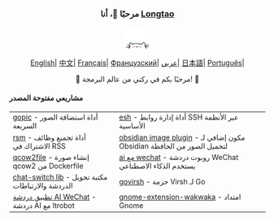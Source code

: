 <div align="center">
    <h3>مرحبًا 👋، أنا <a href="https://longtao.fun">Longtao</a></h3>
 <p align="center">
        <a href="https://longtao.fun">
            <img src="cat.webp" width="50"/>
        </a>
    </p>
    <p align="center">
        <a href="https://github.com/eust-w/eust-w/blob/main/README.md"><span>English</span></a>|
        <a href="https://github.com/eust-w/eust-w/blob/main/README_CN.md"><span>中文</span></a>|
        <a href="https://github.com/eust-w/eust-w/blob/main/README_FR.md"><span>Français</span></a>|
        <a href="https://github.com/eust-w/eust-w/blob/main/README_RU.md"><span>Французский</span></a>|
        <a href="https://github.com/eust-w/eust-w/blob/main/README_AR.md"><span>عربي</span></a>|
        <a href="https://github.com/eust-w/eust-w/blob/main/README_JP.md"><span>日本語</span></a>|
        <a href="https://github.com/eust-w/eust-w/blob/main/README_PTBR.md"><span>Português</span></a>|
    </p>
    <p>🌟 مرحبًا بكم في ركني من عالم البرمجة! 🌟</p>
    <h4 align="left">مشاريعي مفتوحة المصدر</h4>
    <table align="center">
        <tr>
            <td><a href="https://github.com/eust-w/gopic">gopic</a> - أداة استضافة الصور السريعة</td>
            <td><a href="https://github.com/eust-w/esh">esh</a> - أداة إدارة روابط SSH عبر الأنظمة الأساسية</td>
        </tr>
        <tr>
            <td><a href="https://github.com/eust-w/rsm">rsm</a> - أداة تجميع وظائف الاشتراك في RSS</td>
            <td><a href="https://github.com/eust-w/obsidian-image-auto-upload">obsidian image plugin</a> - مكون إضافي لـ Obsidian لتحميل الصور من الحافظة</td>
        </tr>
        <tr>
            <td><a href="https://github.com/eust-w/qcow2file">qcow2file</a> - إنشاء صورة qcow2 من Dockerfile</td>
            <td><a href="https://github.com/eust-w/aiPlatform">ai مع wechat</a> - روبوت دردشة WeChat يستخدم الذكاء الاصطناعي</td>
        </tr>
        <tr>
            <td><a href="https://github.com/eust-w/openai-chat-switch">chat-switch lib</a> - مكتبة تحويل الدردشة والارتباطات</td>
            <td><a href="https://github.com/eust-w/govirsh">govirsh</a> - حزمة Virsh لـ Go</td>
        </tr>
        <tr>
            <td><a href="https://github.com/eust-w/ltrobot-mimiwechat">تطبيق دردشة AI WeChat</a> - دردشة AI مع ltrobot</td>
            <td><a href="https://github.com/eust-w/gnome-extension-wakwaka">gnome-extension-wakwaka</a> - امتداد Gnome</td>
        </tr>
    </table>
</div>
